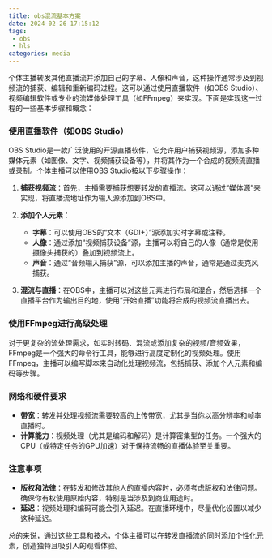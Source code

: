 ```yaml
---
title: obs混流基本方案
date: 2024-02-26 17:15:12
tags:
 - obs
 - hls 
categories: media
---
```


个体主播转发其他直播流并添加自己的字幕、人像和声音，这种操作通常涉及到视频流的捕获、编辑和重新编码过程。这可以通过使用直播软件（如OBS Studio）、视频编辑软件或专业的流媒体处理工具（如FFmpeg）来实现。下面是实现这一过程的一些基本步骤和概念：

### 使用直播软件（如OBS Studio）

OBS Studio是一款广泛使用的开源直播软件，它允许用户捕获视频源，添加多种媒体元素（如图像、文字、视频捕获设备等），并将其作为一个合成的视频流直播或录制。个体主播可以使用OBS Studio按以下步骤操作：

1. **捕获视频流**：首先，主播需要捕获想要转发的直播流。这可以通过“媒体源”来实现，将直播流地址作为输入源添加到OBS中。

2. **添加个人元素**：
   - **字幕**：可以使用OBS的“文本（GDI+）”源添加实时字幕或注释。
   - **人像**：通过添加“视频捕获设备”源，主播可以将自己的人像（通常是使用摄像头捕获的）叠加到视频流上。
   - **声音**：通过“音频输入捕获”源，可以添加主播的声音，通常是通过麦克风捕获。

3. **混流与直播**：在OBS中，主播可以对这些元素进行布局和混合，然后选择一个直播平台作为输出目的地，使用“开始直播”功能将合成的视频流直播出去。

### 使用FFmpeg进行高级处理

对于更复杂的流处理需求，如实时转码、混流或添加复杂的视频/音频效果，FFmpeg是一个强大的命令行工具，能够进行高度定制化的视频处理。使用FFmpeg，主播可以编写脚本来自动化处理视频流，包括捕获、添加个人元素和编码等步骤。

### 网络和硬件要求

- **带宽**：转发并处理视频流需要较高的上传带宽，尤其是当你以高分辨率和帧率直播时。
- **计算能力**：视频处理（尤其是编码和解码）是计算密集型的任务。一个强大的CPU（或特定任务的GPU加速）对于保持流畅的直播体验至关重要。
<!-- more -->
### 注意事项

- **版权和法律**：在转发和修改其他人的直播内容时，必须考虑版权和法律问题。确保你有权使用原始内容，特别是当涉及到商业用途时。
- **延迟**：视频处理和编码可能会引入延迟。在直播环境中，尽量优化设置以减少这种延迟。

总的来说，通过这些工具和技术，个体主播可以在转发直播流的同时添加个性化元素，创造独特且吸引人的观看体验。